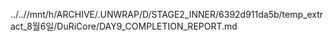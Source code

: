../..//mnt/h/ARCHIVE/.UNWRAP/D/STAGE2_INNER/6392d911da5b/temp_extract_8월6일/DuRiCore/DAY9_COMPLETION_REPORT.md